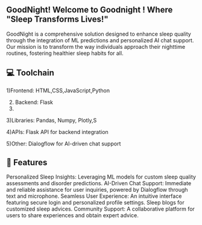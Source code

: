 ## GoodNight!  Welcome to Goodnight ! Where "Sleep Transforms Lives!"
GoodNight is a comprehensive solution designed to enhance sleep quality through the integration of  ML predictions and personalized AI chat support. Our mission is to transform the way individuals approach their nighttime routines, fostering healthier sleep habits for all.


## 💻 Toolchain
  1)Frontend: HTML,CSS,JavaScript,Python
  
  2) Backend: Flask
  3) 
  3)Libraries: Pandas, Numpy, Plotly,S

  4)APIs: Flask API for backend integration
  
  5)Other: Dialogflow for AI-driven chat support 

  ## 🚀 Features
Personalized Sleep Insights: Leveraging ML models for custom sleep quality assessments and disorder predictions.
AI-Driven Chat Support: Immediate and reliable assistance for user inquiries, powered by Dialogflow through text and microphone.
Seamless User Experience: An intuitive interface featuring secure login and personalized profile settings.
Sleep blogs for customized sleep advices.
Community Support: A collaborative platform for users to share experiences and obtain expert advice.
